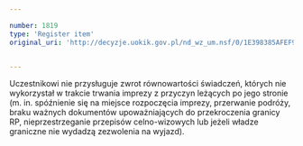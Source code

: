 ```yaml
---

number: 1819
type: 'Register item'
original_uri: 'http://decyzje.uokik.gov.pl/nd_wz_um.nsf/0/1E398385AFEF9E86C12576AA0040E23F?OpenDocument'


---
```


Uczestnikowi nie przysługuje zwrot równowartości świadczeń, których nie wykorzystał w trakcie trwania imprezy z przyczyn leżących po jego stronie (m. in. spóźnienie się na miejsce rozpoczęcia imprezy, przerwanie podróży, braku ważnych dokumentów upoważniających do przekroczenia granicy RP, nieprzestrzeganie przepisów celno-wizowych lub jeżeli władze graniczne nie wydadzą zezwolenia na wyjazd).
